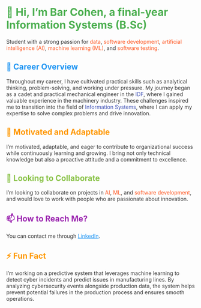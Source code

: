 <h1 style="color:#4CAF50;">👋 Hi, I’m Bar Cohen, a final-year Information Systems (B.Sc) </h1>
<p style="color:#333333;">Student with a strong passion for <span style="color:#FF5722;">data</span>, <span style="color:#FF5722;">software development</span>, <span style="color:#FF5722;">artificial intelligence (AI)</span>, <span style="color:#FF5722;">machine learning (ML)</span>, and <span style="color:#FF5722;">software testing</span>.</p>
<h2 style="color:#2196F3;">🚀 Career Overview</h2>
<p style="color:#333333;">Throughout my career, I have cultivated practical skills such as analytical thinking, problem-solving, and working under pressure. My journey began as a cadet and practical mechanical engineer in the <span style="color:#3F51B5;">IDF</span>, where I gained valuable experience in the machinery industry. These challenges inspired me to transition into the field of <span style="color:#3F51B5;">Information Systems</span>, where I can apply my expertise to solve complex problems and drive innovation.</p>
<h2 style="color:#FF9800;">🌱 Motivated and Adaptable</h2>
<p style="color:#333333;">I’m motivated, adaptable, and eager to contribute to organizational success while continuously learning and growing. I bring not only technical knowledge but also a proactive attitude and a commitment to excellence.</p>
<h2 style="color:#8BC34A;">👀 Looking to Collaborate</h2>
<p style="color:#333333;">I’m looking to collaborate on projects in <span style="color:#FF5722;">AI</span>, <span style="color:#FF5722;">ML</span>, and <span style="color:#FF5722;">software development</span>, and would love to work with people who are passionate about innovation.</p>
<h2 style="color:#9C27B0;">📫 How to Reach Me?</h2>
<p style="color:#333333;">You can contact me through <a href="https://www.linkedin.com/in/bar-cohen" style="color:#2196F3;">LinkedIn</a>.</p>
<h2 style="color:#FF9800;">⚡ Fun Fact</h2>
<p style="color:#333333;">I’m working on a predictive system that leverages machine learning to detect cyber incidents and predict issues in manufacturing lines. By analyzing cybersecurity events alongside production data, the system helps prevent potential failures in the production process and ensures smooth operations.</p>
